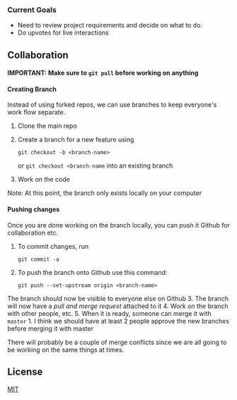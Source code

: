 ###  Current Goals
- Need to review project requirements and decide on what to do.
- Do upvotes for live interactions

## Collaboration
#### IMPORTANT: Make sure to `git pull` before working on anything 
#### Creating Branch 
Instead of using forked repos, we can use branches to keep everyone's work flow separate.
1. Clone the main repo
2. Create a branch for a new feature using 
   ```
   git checkout -b <branch-name>
   ```
   or `git checkout <branch-name` into an existing branch

3. Work on the code

Note: At this point, the branch only exists locally on your computer
#### Pushing changes
Once you are done working on the branch locally, you can push it Github for collaboration etc.
1. To commit changes, run
   ```
   git commit -a
   ```
2. To push the branch onto Github use this command:
   ```
   git push --set-upstream origin <branch-name>
   ```
The branch should now be visible to everyone else on Github
3. The branch will now have a *pull and merge request* attached to it
4. Work on the branch with other people, etc.
5. When it is ready, someone can merge it with `master`
      1. I think we should have at least 2 people approve the new branches before merging it with master

There will probably be a couple of merge conflicts since we are all going to be working on the same things at times. 

## License
[MIT](https://choosealicense.com/licenses/mit/)
